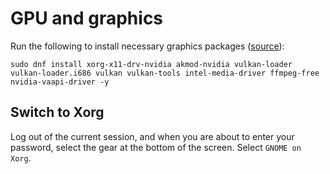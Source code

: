 # GPU and graphics

Run the following to install necessary graphics packages ([source](https://www.reddit.com/r/Fedora/comments/ud4uv0/fedora_for_gaming/)):

```
sudo dnf install xorg-x11-drv-nvidia akmod-nvidia vulkan-loader vulkan-loader.i686 vulkan vulkan-tools intel-media-driver ffmpeg-free nvidia-vaapi-driver -y
```

## Switch to Xorg

Log out of the current session, and when you are about to enter your password, select the gear at the bottom of the screen. Select `GNOME on Xorg`.
